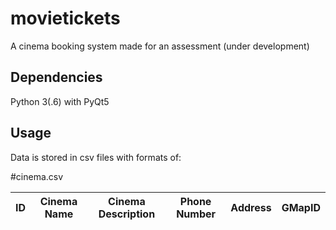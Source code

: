 # movietickets
A cinema booking system made for an assessment (under development)
## Dependencies
Python 3(.6) with PyQt5
## Usage
Data is stored in csv files with formats of:

#cinema.csv

ID | Cinema Name | Cinema Description | Phone Number | Address | GMapID
--- | --- | --- | --- | --- | ---
